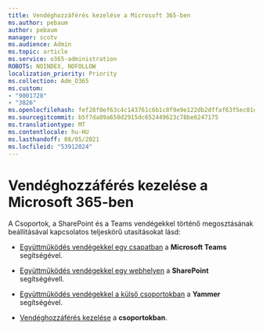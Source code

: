 ```yaml
---
title: Vendéghozzáférés kezelése a Microsoft 365-ben
ms.author: pebaum
author: pebaum
manager: scotv
ms.audience: Admin
ms.topic: article
ms.service: o365-administration
ROBOTS: NOINDEX, NOFOLLOW
localization_priority: Priority
ms.collection: Adm_O365
ms.custom:
- "9001728"
- "3826"
ms.openlocfilehash: fef28f0ef63c4c143761c6b1c8f9e9e122db2dffaf63f5ec01c914f89c9a7592
ms.sourcegitcommit: b5f7da89a650d2915dc652449623c78be6247175
ms.translationtype: MT
ms.contentlocale: hu-HU
ms.lasthandoff: 08/05/2021
ms.locfileid: "53912024"
---
```

# <a name="manage-guest-access-in-microsoft-365"></a>Vendéghozzáférés kezelése a Microsoft 365-ben

A Csoportok, a SharePoint és a Teams vendégekkel történő megosztásának beállításával kapcsolatos teljeskörű utasításokat lásd: 

- [Együttműködés vendégekkel egy csapatban](https://docs.microsoft.com/microsoft-365/solutions/collaborate-as-team?view=o365-worldwide) a **Microsoft Teams** segítségével. 

- [Együttműködés vendégekkel egy webhelyen](https://docs.microsoft.com/microsoft-365/solutions/collaborate-in-site?view=o365-worldwide) a **SharePoint** segítségévell. 

- [Együttműködés vendégekkel a külső csoportokban](https://docs.microsoft.com/yammer/work-with-external-users/create-and-manage-external-groups?redirectSourcePath=%252farticle%252f9ccd15ce-0efc-4dc1-81bc-4a424ab6f92a.aspx) a **Yammer** segítségével. 

- [Vendéghozzáférés kezelése](https://docs.microsoft.com/microsoft-365/admin/create-groups/manage-guest-access-in-groups?view=o365-worldwide) a **csoportokban**.
